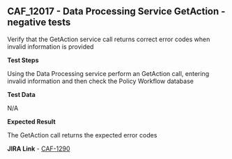 ## CAF_12017 - Data Processing Service GetAction - negative tests ##

Verify that the GetAction service call returns correct error codes when invalid information is provided

**Test Steps**

Using the Data Processing service perform an GetAction call, entering invalid information and then check the Policy Workflow database

**Test Data**

N/A

**Expected Result**

The GetAction call returns the expected error codes

**JIRA Link** - [CAF-1290](https://jira.autonomy.com/browse/CAF-1290)
